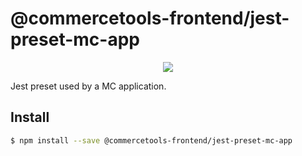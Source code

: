 # @commercetools-frontend/jest-preset-mc-app

<p align="center">
  <a href="https://www.npmjs.com/package/@commercetools-frontend/jest-preset-mc-app"><img src="https://img.shields.io/npm/v/@commercetools-frontend/jest-preset-mc-app.svg"></a>
</p>

Jest preset used by a MC application.

## Install

```bash
$ npm install --save @commercetools-frontend/jest-preset-mc-app
```

